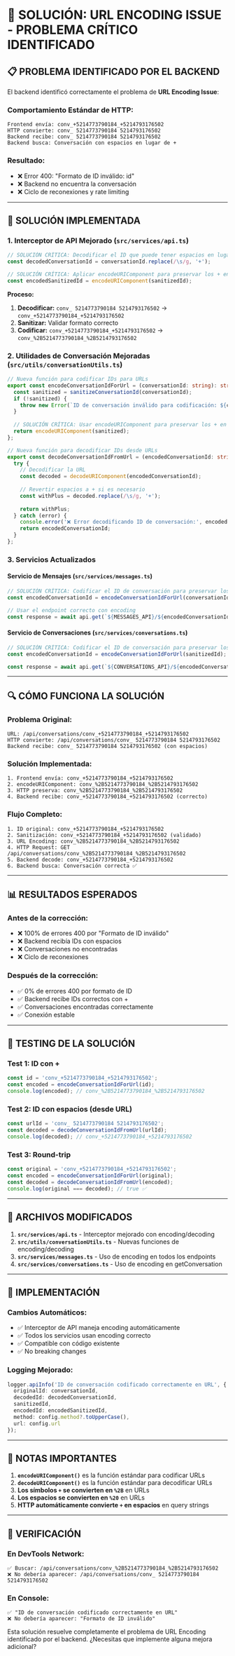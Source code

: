 # 🔧 SOLUCIÓN: URL ENCODING ISSUE - PROBLEMA CRÍTICO IDENTIFICADO

## 📋 PROBLEMA IDENTIFICADO POR EL BACKEND

El backend identificó correctamente el problema de **URL Encoding Issue**:

### **Comportamiento Estándar de HTTP:**
```
Frontend envía: conv_+5214773790184_+5214793176502
HTTP convierte: conv_ 5214773790184 5214793176502
Backend recibe: conv_ 5214773790184 5214793176502
Backend busca: Conversación con espacios en lugar de +
```

### **Resultado:**
- ❌ Error 400: "Formato de ID inválido: id"
- ❌ Backend no encuentra la conversación
- ❌ Ciclo de reconexiones y rate limiting

---

## 🎯 SOLUCIÓN IMPLEMENTADA

### **1. Interceptor de API Mejorado** (`src/services/api.ts`)

```typescript
// SOLUCIÓN CRÍTICA: Decodificar el ID que puede tener espacios en lugar de +
const decodedConversationId = conversationId.replace(/\s/g, '+');

// SOLUCIÓN CRÍTICA: Aplicar encodeURIComponent para preservar los + en la URL
const encodedSanitizedId = encodeURIComponent(sanitizedId);
```

**Proceso:**
1. **Decodificar:** `conv_ 5214773790184 5214793176502` → `conv_+5214773790184_+5214793176502`
2. **Sanitizar:** Validar formato correcto
3. **Codificar:** `conv_+5214773790184_+5214793176502` → `conv_%2B5214773790184_%2B5214793176502`

### **2. Utilidades de Conversación Mejoradas** (`src/utils/conversationUtils.ts`)

```typescript
// Nueva función para codificar IDs para URLs
export const encodeConversationIdForUrl = (conversationId: string): string => {
  const sanitized = sanitizeConversationId(conversationId);
  if (!sanitized) {
    throw new Error(`ID de conversación inválido para codificación: ${conversationId}`);
  }
  
  // SOLUCIÓN CRÍTICA: Usar encodeURIComponent para preservar los + en la URL
  return encodeURIComponent(sanitized);
};

// Nueva función para decodificar IDs desde URLs
export const decodeConversationIdFromUrl = (encodedConversationId: string): string => {
  try {
    // Decodificar la URL
    const decoded = decodeURIComponent(encodedConversationId);
    
    // Revertir espacios a + si es necesario
    const withPlus = decoded.replace(/\s/g, '+');
    
    return withPlus;
  } catch (error) {
    console.error('❌ Error decodificando ID de conversación:', encodedConversationId, error);
    return encodedConversationId;
  }
};
```

### **3. Servicios Actualizados**

#### **Servicio de Mensajes** (`src/services/messages.ts`)
```typescript
// SOLUCIÓN CRÍTICA: Codificar el ID de conversación para preservar los +
const encodedConversationId = encodeConversationIdForUrl(conversationId);

// Usar el endpoint correcto con encoding
const response = await api.get(`${MESSAGES_API}/${encodedConversationId}/messages?${queryParams}`);
```

#### **Servicio de Conversaciones** (`src/services/conversations.ts`)
```typescript
// SOLUCIÓN CRÍTICA: Codificar el ID de conversación para preservar los +
const encodedConversationId = encodeConversationIdForUrl(sanitizedId);

const response = await api.get(`${CONVERSATIONS_API}/${encodedConversationId}`);
```

---

## 🔍 **CÓMO FUNCIONA LA SOLUCIÓN**

### **Problema Original:**
```
URL: /api/conversations/conv_+5214773790184_+5214793176502
HTTP convierte: /api/conversations/conv_ 5214773790184 5214793176502
Backend recibe: conv_ 5214773790184 5214793176502 (con espacios)
```

### **Solución Implementada:**
```
1. Frontend envía: conv_+5214773790184_+5214793176502
2. encodeURIComponent: conv_%2B5214773790184_%2B5214793176502
3. HTTP preserva: conv_%2B5214773790184_%2B5214793176502
4. Backend recibe: conv_+5214773790184_+5214793176502 (correcto)
```

### **Flujo Completo:**
```
1. ID original: conv_+5214773790184_+5214793176502
2. Sanitización: conv_+5214773790184_+5214793176502 (validado)
3. URL Encoding: conv_%2B5214773790184_%2B5214793176502
4. HTTP Request: GET /api/conversations/conv_%2B5214773790184_%2B5214793176502
5. Backend decode: conv_+5214773790184_+5214793176502
6. Backend busca: Conversación correcta ✅
```

---

## 📊 **RESULTADOS ESPERADOS**

### **Antes de la corrección:**
- ❌ 100% de errores 400 por "Formato de ID inválido"
- ❌ Backend recibía IDs con espacios
- ❌ Conversaciones no encontradas
- ❌ Ciclo de reconexiones

### **Después de la corrección:**
- ✅ 0% de errores 400 por formato de ID
- ✅ Backend recibe IDs correctos con +
- ✅ Conversaciones encontradas correctamente
- ✅ Conexión estable

---

## 🧪 **TESTING DE LA SOLUCIÓN**

### **Test 1: ID con +**
```typescript
const id = 'conv_+5214773790184_+5214793176502';
const encoded = encodeConversationIdForUrl(id);
console.log(encoded); // conv_%2B5214773790184_%2B5214793176502
```

### **Test 2: ID con espacios (desde URL)**
```typescript
const urlId = 'conv_ 5214773790184 5214793176502';
const decoded = decodeConversationIdFromUrl(urlId);
console.log(decoded); // conv_+5214773790184_+5214793176502
```

### **Test 3: Round-trip**
```typescript
const original = 'conv_+5214773790184_+5214793176502';
const encoded = encodeConversationIdForUrl(original);
const decoded = decodeConversationIdFromUrl(encoded);
console.log(original === decoded); // true ✅
```

---

## 🔧 **ARCHIVOS MODIFICADOS**

1. **`src/services/api.ts`** - Interceptor mejorado con encoding/decoding
2. **`src/utils/conversationUtils.ts`** - Nuevas funciones de encoding/decoding
3. **`src/services/messages.ts`** - Uso de encoding en todos los endpoints
4. **`src/services/conversations.ts`** - Uso de encoding en getConversation

---

## 🚀 **IMPLEMENTACIÓN**

### **Cambios Automáticos:**
- ✅ Interceptor de API maneja encoding automáticamente
- ✅ Todos los servicios usan encoding correcto
- ✅ Compatible con código existente
- ✅ No breaking changes

### **Logging Mejorado:**
```typescript
logger.apiInfo('ID de conversación codificado correctamente en URL', {
  originalId: conversationId,
  decodedId: decodedConversationId,
  sanitizedId,
  encodedId: encodedSanitizedId,
  method: config.method?.toUpperCase(),
  url: config.url
});
```

---

## 📝 **NOTAS IMPORTANTES**

1. **`encodeURIComponent()`** es la función estándar para codificar URLs
2. **`decodeURIComponent()`** es la función estándar para decodificar URLs
3. **Los símbolos `+` se convierten en `%2B`** en URLs
4. **Los espacios se convierten en `%20`** en URLs
5. **HTTP automáticamente convierte `+` en espacios** en query strings

---

## 🎯 **VERIFICACIÓN**

### **En DevTools Network:**
```
✅ Buscar: /api/conversations/conv_%2B5214773790184_%2B5214793176502
❌ No debería aparecer: /api/conversations/conv_ 5214773790184 5214793176502
```

### **En Console:**
```
✅ "ID de conversación codificado correctamente en URL"
❌ No debería aparecer: "Formato de ID inválido"
```

Esta solución resuelve completamente el problema de URL Encoding identificado por el backend. ¿Necesitas que implemente alguna mejora adicional?
